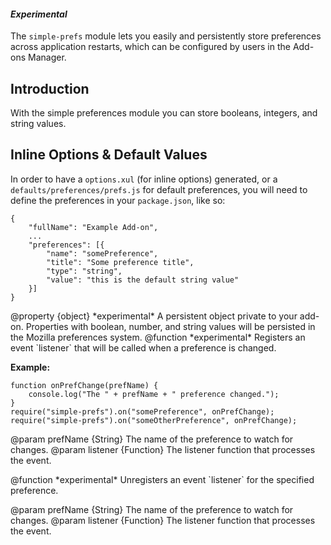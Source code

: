 <!-- contributed by Erik Vold [erikvvold@gmail.com]  -->

#### *Experimental*

The `simple-prefs` module lets you easily and persistently store preferences
across application restarts, which can be configured by users in the
Add-ons Manager.

Introduction
------------

With the simple preferences module you can store booleans, integers, and string
values.


Inline Options & Default Values
-------------------------------

In order to have a `options.xul` (for inline options) generated, or a
`defaults/preferences/prefs.js` for default preferences, you will need to
define the preferences in your `package.json`, like so:

    {
        "fullName": "Example Add-on",
        ...
        "preferences": [{
            "name": "somePreference",
            "title": "Some preference title",
            "type": "string",
            "value": "this is the default string value"
        }]
    }


<api name="prefs">
@property {object}
  *experimental* A persistent object private to your add-on.  Properties with boolean,
  number, and string values will be persisted in the Mozilla preferences system.
</api>


<api name="on">
@function
  *experimental* Registers an event `listener` that will be called when a preference is changed.

**Example:**

    function onPrefChange(prefName) {
        console.log("The " + prefName + " preference changed.");
    }
    require("simple-prefs").on("somePreference", onPrefChange);
    require("simple-prefs").on("someOtherPreference", onPrefChange);


@param prefName {String}
  The name of the preference to watch for changes.
@param listener {Function}
  The listener function that processes the event.
</api>

<api name="removeListener">
@function
  *experimental* Unregisters an event `listener` for the specified preference.

@param prefName {String}
  The name of the preference to watch for changes.
@param listener {Function}
  The listener function that processes the event.
</api>